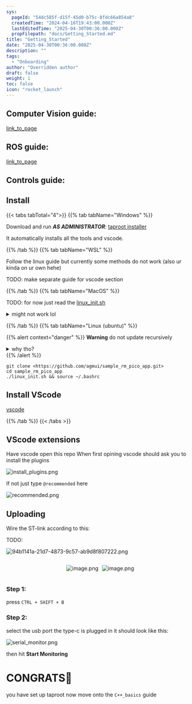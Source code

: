 ```yaml
---
sys:
  pageId: "54dc585f-d15f-45d0-b75c-8fdc66a854a8"
  createdTime: "2024-04-16T19:43:00.000Z"
  lastEditedTime: "2025-04-30T00:36:00.000Z"
  propFilepath: "docs/Getting_Started.md"
title: "Getting_Started"
date: "2025-04-30T00:36:00.000Z"
description: ""
tags:
  - "Onboarding"
author: "Overridden author"
draft: false
weight: 1
toc: false
icon: "rocket_launch"
---
```


## Computer Vision guide:

[link_to_page](86d45bc0-388b-4d26-8848-44f255f73d0e)

## ROS guide:

[link_to_page](3c76c1de-ec8f-46d6-8b0a-294005edc2d5)

## Controls guide:

## Install

{{< tabs tabTotal="4">}}
{{% tab tabName="Windows" %}}

Download and run _**AS ADMINISTRATOR**_: [taproot installer](https://github.com/Thornbots/TeachingFreshies/releases/tag/1.0)

It automatically installs all the tools and vscode.

{{% /tab %}}
{{% tab tabName="WSL" %}}

Follow the linux guide but currently some methods do not work (also ur kinda on ur own hehe)

TODO: make separate guide for vscode section

{{% /tab %}}
{{% tab tabName="MacOS" %}}

TODO: for now just read the [linux_init.sh](https://github.com/agmui/sample_rm_pico_app/blob/main/linux_init.sh)

<details>
<summary>might not work lol</summary>

`brew install libusb pkg-config`

Next install: [vscode](https://code.visualstudio.com/Download)

</details>

{{% /tab %}}
{{% tab tabName="Linux (ubuntu)" %}}

{{% alert context="danger" %}}
**Warning** do not update recursively
<details>
<summary>why tho?</summary>
There are some submodules that may go on for a while (like tinyusb) and I highly
recommend you don't need to get them.
If you want to see what submodules I update just look in `linux_init.sh`
</details>
{{% /alert %}}

```shell
git clone <https://github.com/agmui/sample_rm_pico_app.git>
cd sample_rm_pico_app
./linux_init.sh && source ~/.bashrc
```

## Install VScode

[vscode](https://code.visualstudio.com/Download)

{{% /tab %}}
{{< /tabs >}}

## VScode extensions

Have vscode open this repo
When first opining vscode should ask you to install the plugins

![install_plugins.png](https://prod-files-secure.s3.us-west-2.amazonaws.com/d518164a-d88e-44d1-a4ee-3adb3bd8bce0/89bd30f0-1825-4e77-867b-0a41ce370880/install_plugins.png?X-Amz-Algorithm=AWS4-HMAC-SHA256&X-Amz-Content-Sha256=UNSIGNED-PAYLOAD&X-Amz-Credential=ASIAZI2LB4662OKSIESU%2F20250814%2Fus-west-2%2Fs3%2Faws4_request&X-Amz-Date=20250814T101007Z&X-Amz-Expires=3600&X-Amz-Security-Token=IQoJb3JpZ2luX2VjEPr%2F%2F%2F%2F%2F%2F%2F%2F%2F%2FwEaCXVzLXdlc3QtMiJHMEUCIAhvg2cf5EORTWanodSjs3n4BEdmp6e5vcUc%2F4iVneCLAiEA%2FBeYKoMVX95LgYkNVIceK6NfsYvK%2BQGp7xXZfInz29Iq%2FwMIQxAAGgw2Mzc0MjMxODM4MDUiDGeSKBqIqhlMjoybpSrcA3EtdBpv1J4EXf3Ew097IyKetwclqvaxRSZvuU1jhvRan2QgvyuC%2Fbuyc4QLMis9DNmlaKcb1MTg9d%2B3pkoVE3j%2FwE39te3B64m3YiCYyv%2Fp1a1IBBC6uZLZ5zEOw2p%2BMekgLAR49pD5mBmO6vwlk%2FcvIrG20bayhEAjYwnDIGvBjhchuokrdoznCBT%2BzrH%2Bv8z3gDFwzjJZzGyvPhSfY1t3fbPHWjpkOHyRSGRDdkv77eqGtvLO5lI3M5F%2B497oH6jdROeKiHOzLl9Gv4jhVckTHNaRIrAbMuRSJt2kMMXotHTDfgNsk9AKTTzDr0qA1xw%2FNW3bDZw9v7Se9xkNBoYKmaNQU7xmxJtA%2Fy8N%2FHMUo8DU7njRDiOBwv7jkVmF4IPmZSkzpSY7ZjoT0xSdCQ%2FGiXTiYhK5JtrHTWt%2FREUILOZ0UY%2BWv7nXJy5jpwKJmanRIX5r%2BJIwWXupM%2FqVEYbzoiDRXN%2FFoAnSVFvihQccFnQJcTnuSYzpZUK4nwvfb9ZXbB%2FGh%2BVAJx8Ux9r31DDzuR7ggPsmE9Tg33a%2FIDZOUE%2FGL1n5yDn2vjbYtS3Gfhlp%2B%2BrDqKNhiYYgHbFMFisjPwvIX1QfwOc9Aqg31ym4%2FEwTjrfFn%2BrMSyuPMPHf9sQGOqUBw8GNB%2F1zEs5uHLDSJP5IqrbKkZlrOJJQYtNTP2KhZlbFWh4h2x7LSugw%2BO175qtFbvNazjF6hYJ%2FxOGMt6DMSBOZidD578YRLo5bAS22aLXxVKsHGH58hVH4PwD%2BfmsO36I9GyGtMyQ3vHiE48GXiraKTYiENSfvNxdKmS9ZtM0s0kV6YCy7aPYEJ2MG2%2FxR5K5Ps0RhFMQ9%2BW7XphWd7WnIgCL4&X-Amz-Signature=6ed47f9a832b8be1350dc936a14acbb8f633b8a06119b27db0ddc9129a0b3d09&X-Amz-SignedHeaders=host&x-amz-checksum-mode=ENABLED&x-id=GetObject)

If not just type `@recommended` here  

![recommended.png](https://prod-files-secure.s3.us-west-2.amazonaws.com/d518164a-d88e-44d1-a4ee-3adb3bd8bce0/61e661e9-5d85-4dfc-be0d-8d2097a5e793/recommended.png?X-Amz-Algorithm=AWS4-HMAC-SHA256&X-Amz-Content-Sha256=UNSIGNED-PAYLOAD&X-Amz-Credential=ASIAZI2LB4662OKSIESU%2F20250814%2Fus-west-2%2Fs3%2Faws4_request&X-Amz-Date=20250814T101007Z&X-Amz-Expires=3600&X-Amz-Security-Token=IQoJb3JpZ2luX2VjEPr%2F%2F%2F%2F%2F%2F%2F%2F%2F%2FwEaCXVzLXdlc3QtMiJHMEUCIAhvg2cf5EORTWanodSjs3n4BEdmp6e5vcUc%2F4iVneCLAiEA%2FBeYKoMVX95LgYkNVIceK6NfsYvK%2BQGp7xXZfInz29Iq%2FwMIQxAAGgw2Mzc0MjMxODM4MDUiDGeSKBqIqhlMjoybpSrcA3EtdBpv1J4EXf3Ew097IyKetwclqvaxRSZvuU1jhvRan2QgvyuC%2Fbuyc4QLMis9DNmlaKcb1MTg9d%2B3pkoVE3j%2FwE39te3B64m3YiCYyv%2Fp1a1IBBC6uZLZ5zEOw2p%2BMekgLAR49pD5mBmO6vwlk%2FcvIrG20bayhEAjYwnDIGvBjhchuokrdoznCBT%2BzrH%2Bv8z3gDFwzjJZzGyvPhSfY1t3fbPHWjpkOHyRSGRDdkv77eqGtvLO5lI3M5F%2B497oH6jdROeKiHOzLl9Gv4jhVckTHNaRIrAbMuRSJt2kMMXotHTDfgNsk9AKTTzDr0qA1xw%2FNW3bDZw9v7Se9xkNBoYKmaNQU7xmxJtA%2Fy8N%2FHMUo8DU7njRDiOBwv7jkVmF4IPmZSkzpSY7ZjoT0xSdCQ%2FGiXTiYhK5JtrHTWt%2FREUILOZ0UY%2BWv7nXJy5jpwKJmanRIX5r%2BJIwWXupM%2FqVEYbzoiDRXN%2FFoAnSVFvihQccFnQJcTnuSYzpZUK4nwvfb9ZXbB%2FGh%2BVAJx8Ux9r31DDzuR7ggPsmE9Tg33a%2FIDZOUE%2FGL1n5yDn2vjbYtS3Gfhlp%2B%2BrDqKNhiYYgHbFMFisjPwvIX1QfwOc9Aqg31ym4%2FEwTjrfFn%2BrMSyuPMPHf9sQGOqUBw8GNB%2F1zEs5uHLDSJP5IqrbKkZlrOJJQYtNTP2KhZlbFWh4h2x7LSugw%2BO175qtFbvNazjF6hYJ%2FxOGMt6DMSBOZidD578YRLo5bAS22aLXxVKsHGH58hVH4PwD%2BfmsO36I9GyGtMyQ3vHiE48GXiraKTYiENSfvNxdKmS9ZtM0s0kV6YCy7aPYEJ2MG2%2FxR5K5Ps0RhFMQ9%2BW7XphWd7WnIgCL4&X-Amz-Signature=a1a45d0fe51ceadb0b3bb91f6cd9f6788363f6aec6e1e5e5364fede78feb61cc&X-Amz-SignedHeaders=host&x-amz-checksum-mode=ENABLED&x-id=GetObject)

## Uploading

Wire the ST-link according to this:

TODO:

![94b1141a-21d7-4873-9c57-ab9d8f807222.png](https://prod-files-secure.s3.us-west-2.amazonaws.com/d518164a-d88e-44d1-a4ee-3adb3bd8bce0/e5fad17d-ab82-4300-9f4c-505ab4b1202c/94b1141a-21d7-4873-9c57-ab9d8f807222.png?X-Amz-Algorithm=AWS4-HMAC-SHA256&X-Amz-Content-Sha256=UNSIGNED-PAYLOAD&X-Amz-Credential=ASIAZI2LB4662OKSIESU%2F20250814%2Fus-west-2%2Fs3%2Faws4_request&X-Amz-Date=20250814T101007Z&X-Amz-Expires=3600&X-Amz-Security-Token=IQoJb3JpZ2luX2VjEPr%2F%2F%2F%2F%2F%2F%2F%2F%2F%2FwEaCXVzLXdlc3QtMiJHMEUCIAhvg2cf5EORTWanodSjs3n4BEdmp6e5vcUc%2F4iVneCLAiEA%2FBeYKoMVX95LgYkNVIceK6NfsYvK%2BQGp7xXZfInz29Iq%2FwMIQxAAGgw2Mzc0MjMxODM4MDUiDGeSKBqIqhlMjoybpSrcA3EtdBpv1J4EXf3Ew097IyKetwclqvaxRSZvuU1jhvRan2QgvyuC%2Fbuyc4QLMis9DNmlaKcb1MTg9d%2B3pkoVE3j%2FwE39te3B64m3YiCYyv%2Fp1a1IBBC6uZLZ5zEOw2p%2BMekgLAR49pD5mBmO6vwlk%2FcvIrG20bayhEAjYwnDIGvBjhchuokrdoznCBT%2BzrH%2Bv8z3gDFwzjJZzGyvPhSfY1t3fbPHWjpkOHyRSGRDdkv77eqGtvLO5lI3M5F%2B497oH6jdROeKiHOzLl9Gv4jhVckTHNaRIrAbMuRSJt2kMMXotHTDfgNsk9AKTTzDr0qA1xw%2FNW3bDZw9v7Se9xkNBoYKmaNQU7xmxJtA%2Fy8N%2FHMUo8DU7njRDiOBwv7jkVmF4IPmZSkzpSY7ZjoT0xSdCQ%2FGiXTiYhK5JtrHTWt%2FREUILOZ0UY%2BWv7nXJy5jpwKJmanRIX5r%2BJIwWXupM%2FqVEYbzoiDRXN%2FFoAnSVFvihQccFnQJcTnuSYzpZUK4nwvfb9ZXbB%2FGh%2BVAJx8Ux9r31DDzuR7ggPsmE9Tg33a%2FIDZOUE%2FGL1n5yDn2vjbYtS3Gfhlp%2B%2BrDqKNhiYYgHbFMFisjPwvIX1QfwOc9Aqg31ym4%2FEwTjrfFn%2BrMSyuPMPHf9sQGOqUBw8GNB%2F1zEs5uHLDSJP5IqrbKkZlrOJJQYtNTP2KhZlbFWh4h2x7LSugw%2BO175qtFbvNazjF6hYJ%2FxOGMt6DMSBOZidD578YRLo5bAS22aLXxVKsHGH58hVH4PwD%2BfmsO36I9GyGtMyQ3vHiE48GXiraKTYiENSfvNxdKmS9ZtM0s0kV6YCy7aPYEJ2MG2%2FxR5K5Ps0RhFMQ9%2BW7XphWd7WnIgCL4&X-Amz-Signature=15089a0a59324cb88d97ec3f3ab26984d9a2dec503b9b818bb35003038cd7e01&X-Amz-SignedHeaders=host&x-amz-checksum-mode=ENABLED&x-id=GetObject)

<div style="display: flex;flex-direction: row; column-gap:10px; max-width: 630px;justify-content: center;">
<div>

![image.png](https://prod-files-secure.s3.us-west-2.amazonaws.com/d518164a-d88e-44d1-a4ee-3adb3bd8bce0/210ecb78-1116-4d7b-b9b7-2292f66fa2c2/image.png?X-Amz-Algorithm=AWS4-HMAC-SHA256&X-Amz-Content-Sha256=UNSIGNED-PAYLOAD&X-Amz-Credential=ASIAZI2LB466YE24QG4L%2F20250814%2Fus-west-2%2Fs3%2Faws4_request&X-Amz-Date=20250814T101009Z&X-Amz-Expires=3600&X-Amz-Security-Token=IQoJb3JpZ2luX2VjEPr%2F%2F%2F%2F%2F%2F%2F%2F%2F%2FwEaCXVzLXdlc3QtMiJIMEYCIQC0IZRUxvFMnbnhb5yJnZmKb2ay06ScW5qjtDQMrLL20wIhAPGmuhjzmxv4DKYcBkBbGCf4ICK8uwKOBiF0sKrZzZiWKv8DCEMQABoMNjM3NDIzMTgzODA1Igz0PsN0DIOL5UxJL30q3AOS0WqXkqJ0tB7eemL5metbfNQDhptKZhwcu%2BS%2FcjV%2BM95lRhDYg2Pi7zkLT1zNUdDYmg9Wx3p81iwOXWiBxiCI%2BIiFg6jjyZcJjW6ahlze8R0Bg4mPdUWm1RNisXmNRHibOHW7ztBt1fl%2BHyQSJKkO0XVRNlD%2FVImJEtndu%2FOV7nIr8luA9oG4CouyGLV4hKz8y4638oFbsFknMn5Yw%2FzsvkLKKwz0OPExmCLlRlvcd85fh%2BWx4t9n%2Bf1jH3HMjuB6eSaXArDMIRkoWvFGuErUCC0aifKZAYkPX0SWILSyRZgBlmjKQPbc%2BpMHjzfONZd9Z0Sssb9%2B2gCGw8nZeOJHbA7JbGhQJ31%2BmnObFs0aYzuPfpmu2lIYtdBjz6wf8oCROX0cKpJlQcgv3LdWzC0o0hdZOM%2FKhR4NH3vgzta%2BLi369H90s8v4yeYIeBxsZdSWTMtShQq%2F8XnRy1VZZjaS1FvDbKdp5VTC%2FWLSfFMdD9gdcFnRpgQfxWVJgncjhOndG264eEYsY9JtcCtIkaFfKMnBDlA3Q%2BmkdVcTtcdTW3z8ccgAgPCS5URQvqmJEAN02gvA1FTMX83kFB%2Fo0DUlCYmTQabx8LjJAZFqb9Imi6lQ7gnDyO4kaiQswDDc4PbEBjqkAbvP%2Foa7908AaGgUqVujrPZu3hYm8ZtPr7o7FrTtsiOBnHBFbQlhXvG2iZGzFGit%2BuqvKRV5I0MBy%2FMtuU3OM1rIo3yRJHuJclaAf2TfELQrM21cI0ufKnkCqUG5TKoukEkTTl8ahkcGIifqv8Ur7vJq8IlXS0GkqrWruqFCoJT9wZ2w9fJnt7VV0G9dVpJgDl2p%2FLYNGu8Fg8fm5YyAqdW4fh0B&X-Amz-Signature=d6e98788af998ccee31d2dbc390f39d046e945230e4934168e7f2543ad3c0e3c&X-Amz-SignedHeaders=host&x-amz-checksum-mode=ENABLED&x-id=GetObject)

</div>
<div>

![image.png](https://prod-files-secure.s3.us-west-2.amazonaws.com/d518164a-d88e-44d1-a4ee-3adb3bd8bce0/33a0fd0f-8ca6-4a86-8e09-26e95ded1fff/image.png?X-Amz-Algorithm=AWS4-HMAC-SHA256&X-Amz-Content-Sha256=UNSIGNED-PAYLOAD&X-Amz-Credential=ASIAZI2LB4662UU2HYXL%2F20250814%2Fus-west-2%2Fs3%2Faws4_request&X-Amz-Date=20250814T101011Z&X-Amz-Expires=3600&X-Amz-Security-Token=IQoJb3JpZ2luX2VjEPr%2F%2F%2F%2F%2F%2F%2F%2F%2F%2FwEaCXVzLXdlc3QtMiJHMEUCIQDQrALiAv0vMk74TAo%2BRCxxNLb%2Br%2Bq8J61fIPzB%2FYNjcAIgBjcFN%2FuLHvK%2F%2FaNS6UkBtTBN7QkPODUfgvwsX0PmUoQq%2FwMIQxAAGgw2Mzc0MjMxODM4MDUiDJRb4i4%2B5q1bi2DO1CrcA%2FzqEqCd7OUqyOkk7mc6xkJGR%2FkR5t8%2FqpEcDEvJ%2BP0wUO%2BX%2F6TUEUtI4CHbtxM5YcxIvvrOdXnLWRw%2B%2FPWn%2FNOHvz07yWtGUPU6hzvH7N5uUe6u9IpEir8%2Fqlo2tUyvBzgfAA2KOMNH3NccqAB1WKq%2B6U8GdxLbVu4dSjIbOeBsRXhgBre4M1DgyIKwQt%2BdI2qvSD3kkcKnN8Feb%2Bu9pzgD%2BQYJCTRqHZYJaSBxQLIcvHdS%2FtdC3nme8xVwYheHxYyYhfFHu%2BLbgEflGy0dG9htetLbwSTsRlnvNxjchFlzuxaaBoJkxX%2BPbXWHEOAw5bhzvD4NrJYPHJ92iV0CYFClzKo0U%2Bg9SD5Ba8Jc2%2FmaVSUO7A6msrwBjZoiT%2BlxSILYN0danIoVWm2EnXhgNQvthT2ctnlZxMziCeuZ8QALcyhV%2Fbo6hkcebkZpQX0kAXnxtDkya4SXMGvV1JqGtb5rIL%2Bnj2uBnB%2B1hQgcZ9E4mg5wUICKF64Q9z0FU6giJ0hWbtKzjOCnpxTmftjJFNET%2FJc1h1VsdNYl2dMJ385Msrrn1IAlxgPqJ0SAiw7HYT3kAL2g79wDMeGzLBIE49TB2A7MfbzAMZAb6t%2Br%2BgEHwnfKBv0sL%2BrM5CoYMIDg9sQGOqUBHVx0J97pZNabhycHEKJBhrdbXmt5o1mrcG9zMJ4kW6YHysdNJiZCDedRFnbjZnuMn0n3MrF9wyohOp7NKzTTKNh3r11Jf8wdNEsdq2WxwZXolWLznL3KHQtj%2BfJ0bdRXPg20hXqjRBtsq9ilB0vhXB5Bzz1iGNTIAeLRdXCsiMGZVVVb5FtJeOOJ7Kh2F94pBktLk7ZAVVbVdh0Ut9FfrSirtal2&X-Amz-Signature=d5069feafbe378360eeadce35f2d001480b8057d20eddaf73d1374a85e21c0b4&X-Amz-SignedHeaders=host&x-amz-checksum-mode=ENABLED&x-id=GetObject)

</div>
</div>

### Step 1:

press `CTRL + SHIFT + B`

### Step 2:

select the usb port the type-c is plugged in it should look like this:

![serial_monitor.png](https://prod-files-secure.s3.us-west-2.amazonaws.com/d518164a-d88e-44d1-a4ee-3adb3bd8bce0/f03f4774-05d4-4393-b6a0-d5efb6d315ab/serial_monitor.png?X-Amz-Algorithm=AWS4-HMAC-SHA256&X-Amz-Content-Sha256=UNSIGNED-PAYLOAD&X-Amz-Credential=ASIAZI2LB4662OKSIESU%2F20250814%2Fus-west-2%2Fs3%2Faws4_request&X-Amz-Date=20250814T101007Z&X-Amz-Expires=3600&X-Amz-Security-Token=IQoJb3JpZ2luX2VjEPr%2F%2F%2F%2F%2F%2F%2F%2F%2F%2FwEaCXVzLXdlc3QtMiJHMEUCIAhvg2cf5EORTWanodSjs3n4BEdmp6e5vcUc%2F4iVneCLAiEA%2FBeYKoMVX95LgYkNVIceK6NfsYvK%2BQGp7xXZfInz29Iq%2FwMIQxAAGgw2Mzc0MjMxODM4MDUiDGeSKBqIqhlMjoybpSrcA3EtdBpv1J4EXf3Ew097IyKetwclqvaxRSZvuU1jhvRan2QgvyuC%2Fbuyc4QLMis9DNmlaKcb1MTg9d%2B3pkoVE3j%2FwE39te3B64m3YiCYyv%2Fp1a1IBBC6uZLZ5zEOw2p%2BMekgLAR49pD5mBmO6vwlk%2FcvIrG20bayhEAjYwnDIGvBjhchuokrdoznCBT%2BzrH%2Bv8z3gDFwzjJZzGyvPhSfY1t3fbPHWjpkOHyRSGRDdkv77eqGtvLO5lI3M5F%2B497oH6jdROeKiHOzLl9Gv4jhVckTHNaRIrAbMuRSJt2kMMXotHTDfgNsk9AKTTzDr0qA1xw%2FNW3bDZw9v7Se9xkNBoYKmaNQU7xmxJtA%2Fy8N%2FHMUo8DU7njRDiOBwv7jkVmF4IPmZSkzpSY7ZjoT0xSdCQ%2FGiXTiYhK5JtrHTWt%2FREUILOZ0UY%2BWv7nXJy5jpwKJmanRIX5r%2BJIwWXupM%2FqVEYbzoiDRXN%2FFoAnSVFvihQccFnQJcTnuSYzpZUK4nwvfb9ZXbB%2FGh%2BVAJx8Ux9r31DDzuR7ggPsmE9Tg33a%2FIDZOUE%2FGL1n5yDn2vjbYtS3Gfhlp%2B%2BrDqKNhiYYgHbFMFisjPwvIX1QfwOc9Aqg31ym4%2FEwTjrfFn%2BrMSyuPMPHf9sQGOqUBw8GNB%2F1zEs5uHLDSJP5IqrbKkZlrOJJQYtNTP2KhZlbFWh4h2x7LSugw%2BO175qtFbvNazjF6hYJ%2FxOGMt6DMSBOZidD578YRLo5bAS22aLXxVKsHGH58hVH4PwD%2BfmsO36I9GyGtMyQ3vHiE48GXiraKTYiENSfvNxdKmS9ZtM0s0kV6YCy7aPYEJ2MG2%2FxR5K5Ps0RhFMQ9%2BW7XphWd7WnIgCL4&X-Amz-Signature=6e69f46faacc7094d1f693ccd5e75c1ce034dd26113a18672976077f757ae528&X-Amz-SignedHeaders=host&x-amz-checksum-mode=ENABLED&x-id=GetObject)

then hit **Start Monitoring**

# CONGRATS🎉

you have set up taproot now move onto the `C++_basics` guide
